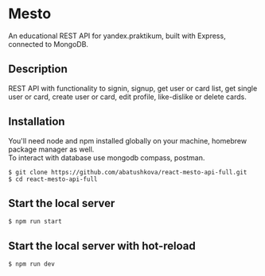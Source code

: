 # Mesto

An educational REST API for yandex.praktikum, built with Express, connected to MongoDB.

## Description
REST API with functionality to signin, signup, get user or card list, get single user or card, create user or card, edit profile, like-dislike or delete cards.

## Installation
You'll need node and npm installed globally on your machine, homebrew package manager as well.  
To interact with database use mongodb compass, postman.
```
$ git clone https://github.com/abatushkova/react-mesto-api-full.git
$ cd react-mesto-api-full
```

## Start the local server
```
$ npm run start
```

## Start the local server with hot-reload
```
$ npm run dev
```
